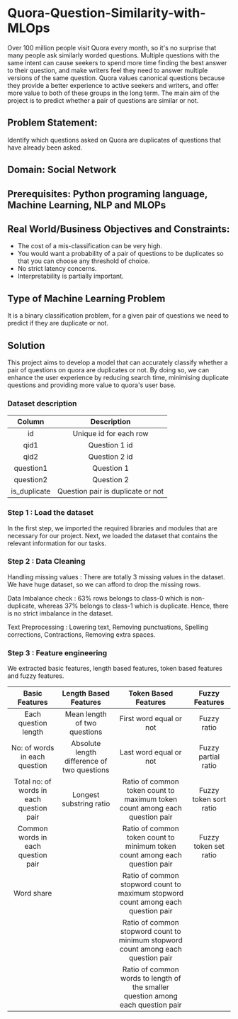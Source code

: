 # Quora-Question-Similarity-with-MLOps

Over 100 million people visit Quora every month, so it's no surprise that many people ask similarly worded questions. Multiple questions with the same intent can cause seekers to spend more time finding the best answer to their question, and make writers feel they need to answer multiple versions of the same question. Quora values canonical questions because they provide a better experience to active seekers and writers, and offer more value to both of these groups in the long term. The main aim of the project is to predict whether a pair of questions are similar or not. 

## Problem Statement:
Identify which questions asked on Quora are duplicates of questions that have already been asked.

## Domain: Social Network 

## Prerequisites: Python programing language, Machine Learning, NLP and MLOPs

## Real World/Business Objectives and Constraints:
- The cost of a mis-classification can be very high.
- You would want a probability of a pair of questions to be duplicates so that you can choose any threshold of choice.
- No strict latency concerns.
- Interpretability is partially important.

## Type of Machine Learning Problem
It is a binary classification problem, for a given pair of questions we need to predict if they are duplicate or not.

## Solution
This project aims to develop a model that can accurately classify whether a pair of questions on quora are duplicates or not. By doing so, we can enhance the user experience by reducing search time, minimising duplicate questions and providing more value to quora's user base.

### Dataset description

| Column | Description |
| :---: | :---: |
| id | Unique id for each row |
| qid1 | Question 1 id |
| qid2 | Question 2 id |
| question1 | Question 1 |
| question2 | Question 2 |
| is_duplicate | Question pair is duplicate or not |

### Step 1 : Load the dataset
In the first step, we imported the required libraries and modules that are necessary for our project.
Next, we loaded the dataset that contains the relevant information for our tasks.

### Step 2 : Data Cleaning

Handling missing values : There are totally 3 missing values in the dataset. We have  huge dataset, so we can afford to drop the missing rows.

Data Imbalance check : 63% rows belongs to class-0 which is non-duplicate, whereas 37% belongs to class-1 which is duplicate. Hence, there is no strict imbalance in the dataset.

Text Preprocessing : Lowering text, Removing punctuations, Spelling corrections, Contractions, Removing extra spaces. 

### Step 3 : Feature engineering

We extracted basic features, length based features, token based features and fuzzy features.

| Basic Features | Length Based Features | Token Based Features | Fuzzy Features |
| :---: | :---: | :---: | :---: |
| Each question length | Mean length of two questions | First word equal or not | Fuzzy ratio |
| No: of words in each question | Absolute length difference of two questions | Last word equal or not | Fuzzy partial ratio | 
| Total no: of words in each question pair | Longest substring ratio | Ratio of common token count to maximum token count among each question pair | Fuzzy token sort ratio |
| Common words in each question pair | | Ratio of common token count to minimum token count among each question pair | Fuzzy token set ratio |
| Word share | | Ratio of common stopword count to maximum stopword count among each question pair | |
| | | Ratio of common stopword count to minimum stopword count among each question pair | |
| | | Ratio of common words to length of the smaller question among each question pair | |
